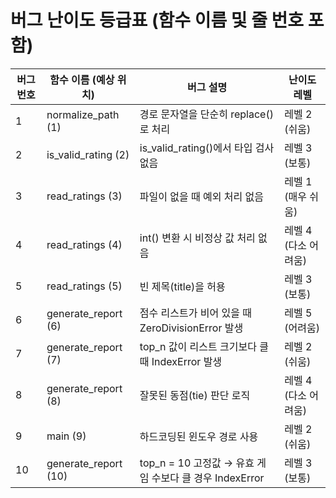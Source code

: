 # 버그 난이도 등급표 (함수 이름 및 줄 번호 포함)

| 버그 번호 | 함수 이름 (예상 위치)     | 버그 설명                                                | 난이도 레벨     |
|-----------|----------------------------|-----------------------------------------------------------|-----------------|
| 1         | normalize_path (1)         | 경로 문자열을 단순히 replace()로 처리                    | 레벨 2 (쉬움)   |
| 2         | is_valid_rating (2)        | is_valid_rating()에서 타입 검사 없음                     | 레벨 3 (보통)   |
| 3         | read_ratings (3)           | 파일이 없을 때 예외 처리 없음                            | 레벨 1 (매우 쉬움) |
| 4         | read_ratings (4)           | int() 변환 시 비정상 값 처리 없음                        | 레벨 4 (다소 어려움) |
| 5         | read_ratings (5)           | 빈 제목(title)을 허용                                     | 레벨 3 (보통)   |
| 6         | generate_report (6)        | 점수 리스트가 비어 있을 때 ZeroDivisionError 발생        | 레벨 5 (어려움) |
| 7         | generate_report (7)        | top_n 값이 리스트 크기보다 클 때 IndexError 발생         | 레벨 2 (쉬움)   |
| 8         | generate_report (8)        | 잘못된 동점(tie) 판단 로직                                | 레벨 4 (다소 어려움) |
| 9         | main (9)                   | 하드코딩된 윈도우 경로 사용                              | 레벨 2 (쉬움)   |
| 10        | generate_report (10)       | top_n = 10 고정값 → 유효 게임 수보다 클 경우 IndexError | 레벨 3 (보통)   |
